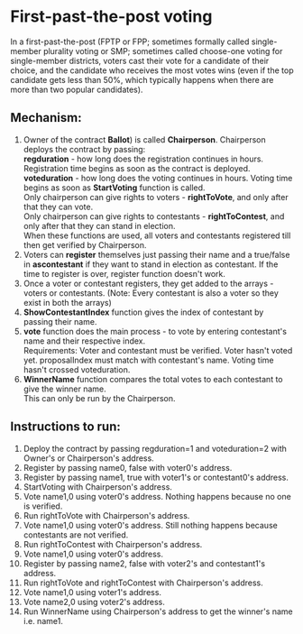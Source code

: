 # First-past-the-post voting

In a first-past-the-post (FPTP or FPP; sometimes formally called single-member plurality voting or SMP; sometimes called choose-one voting for single-member districts,
voters cast their vote for a candidate of their choice, and the candidate who receives the most votes wins (even if the top candidate gets less than 50%, which typically happens
when there are more than two popular candidates).

## Mechanism:

1. Owner of the contract <b>Ballot</b>) is called <b>Chairperson</b>. Chairperson deploys the contract by passing: <br>
<b>regduration</b> - how long does the registration continues in hours. Registration time begins as soon as the contract is deployed.<br> 
<b>voteduration</b> - how long does the voting continues in hours. Voting time begins as soon as <b>StartVoting</b> function is called. <br>
Only chairperson can give rights to voters - <b>rightToVote</b>, and only after that they can vote. <br>
Only chairperson can give rights to contestants - <b>rightToContest</b>, and only after that they can stand in election.<br>
When these functions are used, all voters and contestants registered till then get verified by Chairperson.
2. Voters can <b>register</b> themselves just passing their name and a true/false in <b>ascontestant</b> if they want to stand in election as contestant. If the time to register is over, register function doesn't work. <br>
3. Once a voter or contestant registers, they get added to the arrays - voters or contestants. (Note: Every contestant is also a voter so they exist in both the arrays)
4. <b>ShowContestantIndex</b> function gives the index of contestant by passing their name.
5. <b>vote</b> function does the main process - to vote by entering contestant's name and their respective index. <br>
Requirements: Voter and contestant must be verified. Voter hasn't voted yet. proposalIndex must match with contestant's name. Voting time hasn't crossed voteduration.
6. <b>WinnerName</b> function compares the total votes to each contestant to give the winner name.<br>
This can only be run by the Chairperson.

## Instructions to run:

1. Deploy the contract by passing regduration=1 and voteduration=2 with Owner's or Chairperson's address.
2. Register by passing name0, false with voter0's address.
3. Register by passing name1, true with voter1's or contestant0's address.
6. StartVoting with Chairperson's address.
7. Vote name1,0 using voter0's address. Nothing happens because no one is verified.
8. Run rightToVote with Chairperson's address.
9. Vote name1,0 using voter0's address. Still nothing happens because contestants are not verified.
10. Run rightToContest with Chairperson's address.
11. Vote name1,0 using voter0's address.
12. Register by passing name2, false with voter2's and contestant1's address.
16. Run rightToVote and rightToContest with Chairperson's address.
17. Vote name1,0 using voter1's address.
18. Vote name2,0 using voter2's address.
19. Run WinnerName using  Chairperson's address to get the winner's name i.e. name1.
